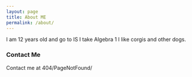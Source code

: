 ```yaml
---
layout: page
title: About ME
permalink: /about/
---
```


I am 12 years old and go to IS
I take Algebra 1
I like corgis and other dogs.
### Contact Me
Contact me at 404/PageNotFound/
